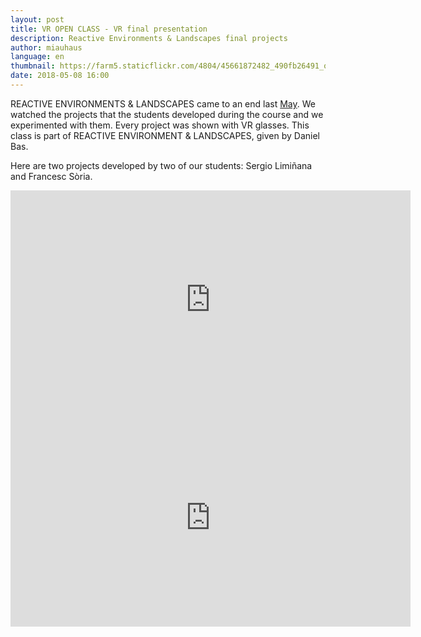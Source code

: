 ```yaml
---
layout: post
title: VR OPEN CLASS - VR final presentation
description: Reactive Environments & Landscapes final projects 
author: miauhaus
language: en
thumbnail: https://farm5.staticflickr.com/4804/45661872482_490fb26491_o_d.jpg
date: 2018-05-08 16:00
---
```



REACTIVE ENVIRONMENTS & LANDSCAPES came to an end last [May](https://www.facebook.com/events/201802960608942/). We watched the projects that the students developed during the course and we experimented with them. Every project was shown with VR glasses.
This class is part of REACTIVE ENVIRONMENT & LANDSCAPES, given by Daniel Bas.

Here are two projects developed by two of our students: Sergio Limiñana and Francesc Sòria.

<iframe src="https://player.vimeo.com/video/298626688" width="640" height="349" frameborder="0" webkitallowfullscreen mozallowfullscreen allowfullscreen></iframe>

<iframe src="https://player.vimeo.com/video/298626810" width="640" height="349" frameborder="0" webkitallowfullscreen mozallowfullscreen allowfullscreen></iframe>

